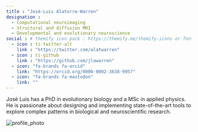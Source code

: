 ```yaml
---
title : "José-Luis Alatorre-Warren" 
designation : 
  - Computational neuroimaging
  - Structural and diffusion MRI
  - Developmental and evolutionary neuroscience
social : # themify icon pack : https://themify.me/themify-icons or fontawesome (https://fontawesome.com/icons)
  - icon : ti-twitter-alt
    link : "https://twitter.com/alatwarren"
  - icon : ti-github 
    link : "https://github.com/jlawarren"
  - icon: "fa-brands fa-orcid"
    link: "https://orcid.org/0000-0002-3638-9957"
  - icon: "fa-brands fa-mastodon"
    link: ""
---
```


José Luis has a PhD in evolutionary biology and a MSc in applied physics. He is passionate about designing and implementing state-of-the-art tools to explore complex patterns in biological and neuroscientific research.

![profile_photo](https://github.com/capro-uio/capro-uio.github.io/assets/123122708/acb73fc4-11a0-44d0-8974-45e346751922)
